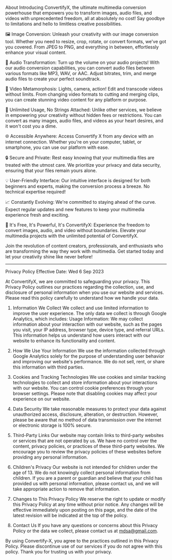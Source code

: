 About
Introducing ConvertifyX, the ultimate multimedia conversion powerhouse that empowers you to transform images, audio files, and videos with unprecedented freedom, all at absolutely no cost! Say goodbye to limitations and hello to limitless creative possibilities.

🖼️ Image Conversion:
Unleash your creativity with our image conversion tool. Whether you need to resize, crop, rotate, or convert formats, we've got you covered. From JPEG to PNG, and everything in between, effortlessly enhance your visual content.

🎵 Audio Transformation:
Turn up the volume on your audio projects! With our audio conversion capabilities, you can convert audio files between various formats like MP3, WAV, or AAC. Adjust bitrates, trim, and merge audio files to create your perfect soundtrack.

🎥 Video Metamorphosis:
Lights, camera, action! Edit and transcode videos without limits. From changing video formats to cutting and merging clips, you can create stunning video content for any platform or purpose.

🚀 Unlimited Usage, No Strings Attached:
Unlike other services, we believe in empowering your creativity without hidden fees or restrictions. You can convert as many images, audio files, and videos as your heart desires, and it won't cost you a dime.

🌐 Accessible Anywhere:
Access Convertify X from any device with an internet connection. Whether you're on your computer, tablet, or smartphone, you can use our platform with ease.

🔒 Secure and Private:
Rest easy knowing that your multimedia files are treated with the utmost care. We prioritize your privacy and data security, ensuring that your files remain yours alone.

💡 User-Friendly Interface:
Our intuitive interface is designed for both beginners and experts, making the conversion process a breeze. No technical expertise required!

📈 Constantly Evolving:
We're committed to staying ahead of the curve. Expect regular updates and new features to keep your multimedia experience fresh and exciting.

🌟 It's Free, It's Powerful, It's ConvertifyX:
Experience the freedom to convert images, audio, and video without boundaries. Elevate your multimedia projects with the unlimited potential of ConvertifyX.

Join the revolution of content creators, professionals, and enthusiasts who are transforming the way they work with multimedia. Get started today and let your creativity shine like never before!


---

Privacy Policy
Effective Date: Wed 6 Sep 2023

At ConvertifyX, we are committed to safeguarding your privacy. This Privacy Policy outlines our practices regarding the collection, use, and disclosure of personal information when you use our website and services. Please read this policy carefully to understand how we handle your data.

1. Information We Collect
We collect and use limited information to improve the user experience. The only data we collect is through Google Analytics, which includes: Usage Information: We may collect information about your interaction with our website, such as the pages you visit, your IP address, browser type, device type, and referral URLs. This information helps us understand how users interact with our website to enhance its functionality and content.

2. How We Use Your Information
We use the information collected through Google Analytics solely for the purpose of understanding user behavior and improving our website's performance. We do not sell, rent, or share this information with third parties.

3. Cookies and Tracking Technologies
We use cookies and similar tracking technologies to collect and store information about your interactions with our website. You can control cookie preferences through your browser settings. Please note that disabling cookies may affect your experience on our website.

4. Data Security
We take reasonable measures to protect your data against unauthorized access, disclosure, alteration, or destruction. However, please be aware that no method of data transmission over the internet or electronic storage is 100% secure.

5. Third-Party Links
Our website may contain links to third-party websites or services that are not operated by us. We have no control over the content, privacy policies, or practices of these third-party websites. We encourage you to review the privacy policies of these websites before providing any personal information.

6. Children's Privacy
Our website is not intended for children under the age of 13. We do not knowingly collect personal information from children. If you are a parent or guardian and believe that your child has provided us with personal information, please contact us, and we will take appropriate action to remove that information.

7. Changes to This Privacy Policy
We reserve the right to update or modify this Privacy Policy at any time without prior notice. Any changes will be effective immediately upon posting on this page, and the date of the latest revision will be indicated at the top of the policy.

8. Contact Us
If you have any questions or concerns about this Privacy Policy or the data we collect, please contact us at mdsa@gmail.com.

By using Convertify-X, you agree to the practices outlined in this Privacy Policy. Please discontinue use of our services if you do not agree with this policy. Thank you for trusting us with your privacy.
